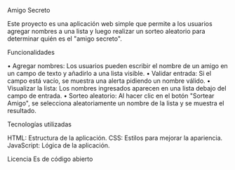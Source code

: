 Amigo Secreto

Este proyecto es una aplicación web simple que permite a los usuarios agregar nombres a una lista y luego realizar un sorteo aleatorio para determinar quién es el "amigo secreto".

Funcionalidades

•	Agregar nombres: Los usuarios pueden escribir el nombre de un amigo en un campo de texto y añadirlo a una lista visible.
•	Validar entrada: Si el campo está vacío, se muestra una alerta pidiendo un nombre válido.
•	Visualizar la lista: Los nombres ingresados aparecen en una lista debajo del campo de entrada.
•	Sorteo aleatorio: Al hacer clic en el botón "Sortear Amigo", se selecciona aleatoriamente un nombre de la lista y se muestra el resultado.

Tecnologías utilizadas

HTML: Estructura de la aplicación.
CSS: Estilos para mejorar la apariencia.
JavaScript: Lógica de la aplicación.

Licencia
Es de código abierto

